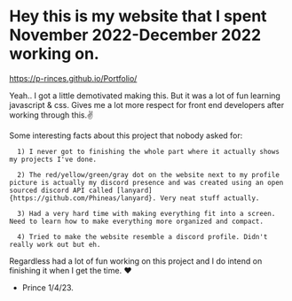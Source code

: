 # Hey this is my website that I spent November 2022-December 2022 working on.

https://p-rinces.github.io/Portfolio/


Yeah.. I got a little demotivated making this. But it was a lot of fun learning javascript & css.
Gives me a lot more respect for front end developers after working through this.✌️

Some interesting facts about this project that nobody asked for:
```
  1) I never got to finishing the whole part where it actually shows my projects I've done.

  2) The red/yellow/green/gray dot on the website next to my profile picture is actually my discord presence and was created using an open sourced discord API called [lanyard]{https://github.com/Phineas/lanyard}. Very neat stuff actually.
  
  3) Had a very hard time with making everything fit into a screen. Need to learn how to make everything more organized and compact.
  
  4) Tried to make the website resemble a discord profile. Didn't really work out but eh.
```  
  
Regardless had a lot of fun working on this project and I do intend on finishing it when I get the time. ❤️

- Prince 1/4/23.
